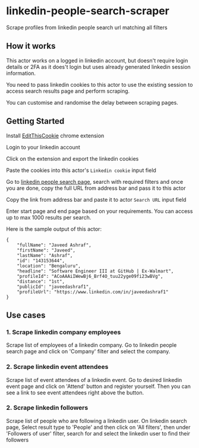 # linkedin-people-search-scraper
Scrape profiles from linkedin people search url matching all filters 


## How it works

This actor works on a logged in linkedin account, but doesn't require login details or 2FA as it does't login but uses already generated linkedin session information.

You need to pass linkedin cookies to this actor to use the existing session to access search results page and perform scraping.

You can customise and randomise the delay between scraping pages.

## Getting Started

Install [EditThisCookie](https://chrome.google.com/webstore/detail/editthiscookie/fngmhnnpilhplaeedifhccceomclgfbg) chrome extension 

Login to your linkedin account

Click on the extension and export the linkedin cookies

Paste the cookies into this actor's `Linkedin cookie` input field

Go to [linkedin people search page](https://www.linkedin.com/search/results/people), search with required filters and once you are done, copy the full URL from address bar and pass it to this actor

Copy the link from address bar and paste it to actor `Search URL` input field

Enter start page and end page based on your requirements. You can access up to max 1000 results per search. 

Here is the sample output of this actor:

```
{
	"fullName": "Javeed Ashraf",
	"firstName": "Javeed",
	"lastName": "Ashraf",
	"id": "143153644",
	"location": "Bengaluru",
	"headline": "Software Engineer III at GitHub | Ex-Walmart",
	"profileId": "ACoAAAiIWewBj6_Brf4O_tuu22yge09fi23wBVg",
	"distance": "1st",
	"publicId": "javeedashraf1",
	"profileUrl": "https://www.linkedin.com/in/javeedashraf1"
}
```

## Use cases
### 1. Scrape linkedin company employees
Scrape list of employees of a linkedin company. Go to linkedin people search page and click on 'Company' filter and select the company.

### 2. Scrape linkedin event attendees
Scrape list of event attendees of a linkedin event. Go to desired linkedin event page and click on 'Attend' button and register yourself. Then you can see a link to see event attendees right above the button.
### 2. Scrape linkedin followers
Scrape list of people who are following a linkedin user. On linkedin search page, Select result type to 'People' and then click on 'All filters', then under 'Followers of user' filter, search for and select the linkedin user to find their followers

